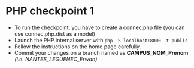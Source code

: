 # PHP checkpoint 1

* To run the checkpoint, you have to create a connec.php file 
(you can use connec.php.dist as a model)
* Launch the PHP internal server with `php -S localhost:8000 -t public`
* Follow the instructions on the home page carefully.
* Commit your changes on a branch named as **CAMPUS_NOM_Prenom** *(i.e. NANTES_LEGUENEC_Erwan)*
